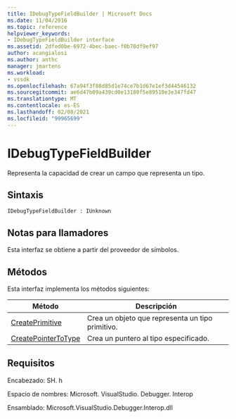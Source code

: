```yaml
---
title: IDebugTypeFieldBuilder | Microsoft Docs
ms.date: 11/04/2016
ms.topic: reference
helpviewer_keywords:
- IDebugTypeFieldBuilder interface
ms.assetid: 2dfed0be-6972-4bec-baec-f0b78df9ef97
author: acangialosi
ms.author: anthc
manager: jmartens
ms.workload:
- vssdk
ms.openlocfilehash: 67a94f3f88d85d1e74ce7b1d67e1ef3d44546132
ms.sourcegitcommit: ae6d47b09a439cd0e13180f5e89510e3e347fd47
ms.translationtype: MT
ms.contentlocale: es-ES
ms.lasthandoff: 02/08/2021
ms.locfileid: "99965699"
---
```

# <a name="idebugtypefieldbuilder"></a>IDebugTypeFieldBuilder
Representa la capacidad de crear un campo que representa un tipo.

## <a name="syntax"></a>Sintaxis

```
IDebugTypeFieldBuilder : IUnknown
```

## <a name="notes-for-callers"></a>Notas para llamadores
 Esta interfaz se obtiene a partir del proveedor de símbolos.

## <a name="methods"></a>Métodos
 Esta interfaz implementa los métodos siguientes:

|Método|Descripción|
|------------|-----------------|
|[CreatePrimitive](../../../extensibility/debugger/reference/idebugtypefieldbuilder-createprimitive.md)|Crea un objeto que representa un tipo primitivo.|
|[CreatePointerToType](../../../extensibility/debugger/reference/idebugtypefieldbuilder-createpointertotype.md)|Crea un puntero al tipo especificado.|

## <a name="requirements"></a>Requisitos
 Encabezado: SH. h

 Espacio de nombres: Microsoft. VisualStudio. Debugger. Interop

 Ensamblado: Microsoft.VisualStudio.Debugger.Interop.dll
